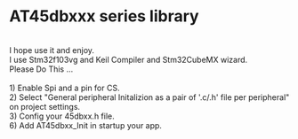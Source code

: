 # AT45dbxxx series library
<br />
I hope use it and enjoy.
<br />
I use Stm32f103vg and Keil Compiler and Stm32CubeMX wizard.
 <br />
Please Do This ...
<br />
<br />
1) Enable Spi and a pin for CS.
<br />
2) Select "General peripheral Initalizion as a pair of '.c/.h' file per peripheral" on project settings.
<br />
3) Config your 45dbxx.h file.
<br />
6) Add AT45dbxx_Init in startup your app. 
